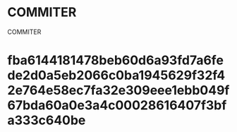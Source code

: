 # COMMITER
COMMITER






# fba6144181478beb60d6a93fd7a6fede2d0a5eb2066c0ba1945629f32f42e764e58ec7fa32e309eee1ebb049f67bda60a0e3a4c00028616407f3bfa333c640be
